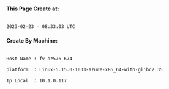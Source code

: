 
   
#### This Page Create at:

```bash

2023-02-23 - 08:33:03 UTC

```

#### Create By Machine:

```bash

Host Name : fv-az576-674

platform  : Linux-5.15.0-1033-azure-x86_64-with-glibc2.35

Ip Local  : 10.1.0.117

```

